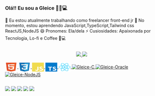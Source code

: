 ### Olá!! Eu sou a Gleice 👩‍💻💻

<!--
**gleicebsouza/gleicebsouza** is a ✨ _special_ ✨ repository because its `README.md` (this file) appears on your GitHub profile.
linguagens:
  <img align="center" alt="Gleice-Python" height="30" width="40" src="https://raw.githubusercontent.com/devicons/devicon/master/icons/python/python-original.svg">
  <img align="center" alt="Gleice-Csharp" height="30" width="40" src="https://raw.githubusercontent.com/devicons/devicon/master/icons/csharp/csharp-original.svg">
  <img align="center" alt="Gleice-Tailwindcss" height="30" width="40" src="https://cdn.jsdelivr.net/gh/devicons/devicon/icons/tailwindcss/tailwindcss-original-wordmark.svg" />
  <img  align="center" alt="Gleice-GraphQL" height="30" width="40" src="https://cdn.jsdelivr.net/gh/devicons/devicon/icons/graphql/graphql-plain.svg" />
   
  IMG/figure :  
  <img align="right" alt="Rafa-pic" height="150" style="border-radius:50px;" src="https://media.discordapp.net/attachments/639956127056134178/890373478988013628/Publicacoes_Instagram_1_1.png?width=676&height=676">
         
  ![Snake animation](https://github.com/rafaballerini/rafaballerini/blob/output/github-contribution-grid-snake.svg)
-->
🔭 Eu estou atualmente trabalhando como freelancer front-end jr
🌱 No momento, estou aprendendo JavaScript,TypeScript,Tailwind css ReactJS,NodeJS
😄 Pronomes: Ela/dela
⚡ Cusiosidades: Apaixonada por Tecnologia, Lo-fi e Coffee 💜💻
##
<div align="center">
  <a href="https://github.com/gleicebsouza">
  <img height="180em" src="https://github-readme-stats.vercel.app/api?username=gleicebsouza&show_icons=true&theme=radical&include_all_commits=true&count_private=true"/>
  <img height="180em" src="https://github-readme-stats.vercel.app/api/top-langs/?username=gleicebsouza&layout=compact&langs_count=7&theme=radical"/>
</div>
</div>
<div style="display: inline_block"><br>
  <img align="center" alt="Gleice-HTML" height="30" width="40" src="https://raw.githubusercontent.com/devicons/devicon/master/icons/html5/html5-original.svg">
  <img align="center" alt="Gleice-CSS" height="30" width="40" src="https://raw.githubusercontent.com/devicons/devicon/master/icons/css3/css3-original.svg">
  <img align="center" alt="Gleice-Js" height="30" width="40" src="https://raw.githubusercontent.com/devicons/devicon/master/icons/javascript/javascript-plain.svg">
  <img align="center" alt="Gleice-Ty" height="30" width="40" src="https://raw.githubusercontent.com/devicons/devicon/master/icons/typescript/typescript-plain.svg">
  <img align="center" alt="Gleice-ReactJS" height="30" width="40" src="https://raw.githubusercontent.com/devicons/devicon/master/icons/react/react-original.svg">
  <img align="center" alt="Gleice-C" height="30" width="40" src="https://cdn.jsdelivr.net/gh/devicons/devicon/icons/c/c-original.svg" />
  <img align="center" alt="Gleice-Oracle" height="30" width="40" src="https://cdn.jsdelivr.net/gh/devicons/devicon/icons/oracle/oracle-original.svg" />
  <img align="center" alt="Gleice-NodeJS" height="30" width="40" src="https://cdn.jsdelivr.net/gh/devicons/devicon/icons/nodejs/nodejs-original.svg" />
          
</div>

##
<div> 
  <a href="https://instagram.com/_gleicebsouza" target="_blank"><img src="https://img.shields.io/badge/-Instagram-%23E4405F?style=for-the-badge&logo=instagram&logoColor=white" target="_blank"></a>
 	<a href="https://www.twitch.tv/gleicebsouza" target="_blank"><img src="https://img.shields.io/badge/Twitch-9146FF?style=for-the-badge&logo=twitch&logoColor=white" target="_blank"></a>
 <a href="https://discord.gg/URvVJSkC" target="_blank"><img src="https://img.shields.io/badge/Discord-7289DA?style=for-the-badge&logo=discord&logoColor=white" target="_blank"></a> 
  <a href = "mailto:gleice_bsouza@hotmail.com"><img src="https://img.shields.io/badge/-Gmail-%23333?style=for-the-badge&logo=gmail&logoColor=white" target="_blank"></a>
  <a href="https://www.linkedin.com/in/gleicebsouza/" target="_blank"><img src="https://img.shields.io/badge/-LinkedIn-%230077B5?style=for-the-badge&logo=linkedin&logoColor=white" target="_blank"></a> 
 

 
</div>
